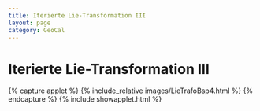 ```yaml
---
title: Iterierte Lie-Transformation III
layout: page
category: GeoCal
---
```


# Iterierte Lie-Transformation III


{% capture applet %} {% include_relative images/LieTrafoBsp4.html %} {% endcapture %}
{% include showapplet.html %}
